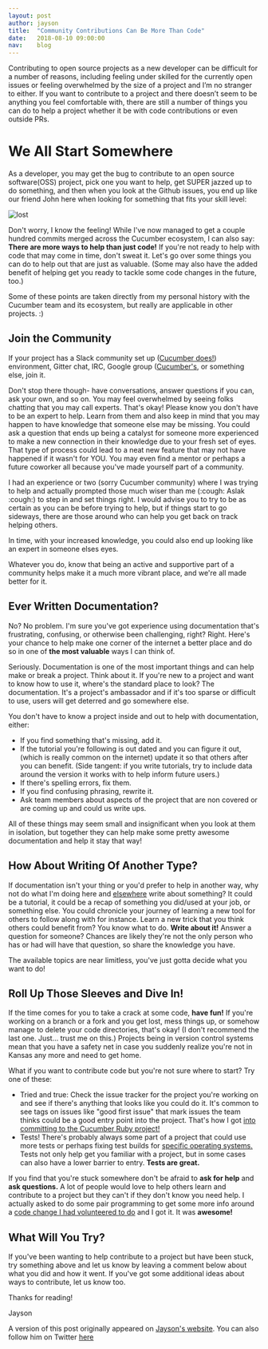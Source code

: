 ```yaml
---
layout: post
author: jayson
title:  "Community Contributions Can Be More Than Code"
date:   2018-08-10 09:00:00
nav:    blog
---
```


Contributing to open source projects as a new developer can be difficult for a number of reasons, including feeling under skilled for the currently open issues or feeling overwhelmed by the size of a project and I’m no stranger to either. If you want to contribute to a project and there doesn’t seem to be anything you feel comfortable with, there are still a number of things you can do to help a project whether it be with code contributions or even outside PRs.

# We All Start Somewhere

As a developer, you may get the bug to contribute to an open source software(OSS) project, pick one you want to help, get SUPER jazzed up to do something, and then when you look at the Github issues, you end up like our friend John here when looking for something that fits your skill level:

![lost](https://media.giphy.com/media/3o7aTskHEUdgCQAXde/giphy.gif)

Don't worry, I know the feeling! While I've now managed to get a couple hundred commits merged across the Cucumber ecosystem, I can also say: **There are more ways to help than just code!** If you're not ready to help with code that may come in time, don't sweat it. Let's go over some things you can do to help out that are just as valuable. (Some may also have the added benefit of helping get you ready to tackle some code changes in the future, too.)

Some of these points are taken directly from my personal history with the Cucumber team and its ecosystem, but really are applicable in other projects. :)

## Join the Community

If your project has a Slack community set up ([Cucumber does!](https://cucumberbdd-slack-invite.herokuapp.com/)) environment, Gitter chat, IRC, Google group ([Cucumber's](https://groups.google.com/forum/#!forum/cukes), or something else, join it.

Don't stop there though- have conversations, answer questions if you can, ask your own, and so on. You may feel overwhelmed by seeing folks chatting that you may call experts. That's okay! Please know you don't have to be an expert to help. Learn from them and also keep in mind that you may happen to have knowledge that someone else may be missing. You could ask a question that ends up being a catalyst for someone more experienced to make a new connection in their knowledge due to your fresh set of eyes. That type of process could lead to a neat new feature that may not have happened if it wasn't for YOU. You may even find a mentor or perhaps a future coworker all because you've made yourself part of a community.

I had an experience or two (sorry Cucumber community) where I was trying to help and actually prompted those much wiser than me (:cough: Aslak :cough:) to step in and set things right. I would advise you to try to be as certain as you can be before trying to help, but if things start to go sideways, there are those around who can help you get back on track helping others.

In time, with your increased knowledge, you could also end up looking like an expert in someone elses eyes.

Whatever you do, know that being an active and supportive part of a community helps make it a much more vibrant place, and we're all made better for it.

## Ever Written Documentation?

No? No problem. I'm sure you've got experience using documentation that's frustrating, confusing, or otherwise been challenging, right? Right. Here's your chance to help make one corner of the internet a better place and do so in one of **the most valuable** ways I can think of.

Seriously. Documentation is one of the most important things and can help make or break a project. Think about it. If you're new to a project and want to know how to use it, where's the standard place to look? The documentation. It's a project's ambassador and if it's too sparse or difficult to use, users will get deterred and go somewhere else.

You don't have to know a project inside and out to help with documentation, either:

* If you find something that's missing, add it.
* If the tutorial you're following is out dated and you can figure it out, (which is really common on the internet) update it so that others after you can benefit. (Side tangent: if you write tutorials, try to include data around the version it works with to help inform future users.)
* If there's spelling errors, fix them.
* If you find confusing phrasing, rewrite it.
* Ask team members about aspects of the project that are non covered or are coming up and could us write ups.

All of these things may seem small and insignificant when you look at them in isolation, but together they can help make some pretty awesome documentation and help it stay that way!

## How About Writing Of Another Type?

If documentation isn't your thing or you'd prefer to help in another way, why not do what I'm doing here and [elsewhere](https://jayson.codes/and/blogs/) write about something? It could be a tutorial, it could be a recap of something you did/used at your job, or something else. You could chronicle your journey of learning a new tool for others to follow along with for instance. Learn a new trick that you think others could benefit from? You know what to do. **Write about it!** Answer a question for someone? Chances are likely they're not the only person who has or had will have that question, so share the knowledge you have.

The available topics are near limitless, you've just gotta decide what you want to do!

## Roll Up Those Sleeves and Dive In!

If the time comes for you to take a crack at some code, **have fun!** If you're working on a branch or a fork and you get lost, mess things up, or somehow manage to delete your code directories, that's okay! (I don't recommend the last one. Just... trust me on this.) Projects being in version control systems mean that you have a safety net in case you suddenly realize you're not in Kansas any more and need to get home.

What if you want to contribute code but you're not sure where to start? Try one of these:

* Tried and true: Check the issue tracker for the project you're working on and see if there's anything that looks like you could do it. It's common to see tags on issues like "good first issue" that mark issues the team thinks could be a good entry point into the project. That's how I got [into committing to the Cucumber Ruby project!](/and/blogs/2018/08/cucumber-closing-1021)
* Tests! There's probably always some part of a project that could use more tests or perhaps fixing test builds for [specific operating systems.](https://github.com/cucumber/cucumber-ruby/issues/1215) Tests not only help get you familiar with a project, but in some cases can also have a lower barrier to entry. **Tests are great.**

If you find that you're stuck somewhere don't be afraid to **ask for help** and **ask questions.** A lot of people would love to help others learn and contribute to a project but they can't if they don't know you need help. I actually asked to do some pair programming to get some more info around a [code change I had volunteered to do](https://github.com/cucumber/cucumber/pull/427) and I got it. It was **awesome!**

## What Will You Try?

If you've been wanting to help contribute to a project but have been stuck, try something above and let us know by leaving a comment below about what you did and how it went. If you've got some additional ideas about ways to contribute, let us know too.

Thanks for reading!

Jayson

A version of this post originally appeared on [Jayson's website](https://jayson.codes/and/blogs/2018/08/contributing-to-oss/). You can also follow him on Twitter [here](https://twitter.com/thatengjayson)
